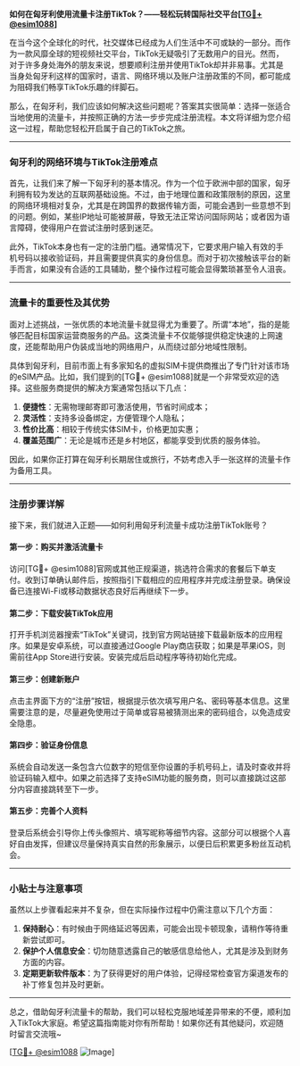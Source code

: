 **如何在匈牙利使用流量卡注册TikTok？——轻松玩转国际社交平台[[TG💪+ @esim1088](https://t.me/s/esim1088)]**

在当今这个全球化的时代，社交媒体已经成为人们生活中不可或缺的一部分。而作为一款风靡全球的短视频社交平台，TikTok无疑吸引了无数用户的目光。然而，对于许多身处海外的朋友来说，想要顺利注册并使用TikTok却并非易事。尤其是当身处匈牙利这样的国家时，语言、网络环境以及账户注册政策的不同，都可能成为阻碍我们畅享TikTok乐趣的绊脚石。

那么，在匈牙利，我们应该如何解决这些问题呢？答案其实很简单：选择一张适合当地使用的流量卡，并按照正确的方法一步步完成注册流程。本文将详细为您介绍这一过程，帮助您轻松开启属于自己的TikTok之旅。

---

### 匈牙利的网络环境与TikTok注册难点

首先，让我们来了解一下匈牙利的基本情况。作为一个位于欧洲中部的国家，匈牙利拥有较为发达的互联网基础设施。不过，由于地理位置和政策限制的原因，这里的网络环境相对复杂，尤其是在跨国界的数据传输方面，可能会遇到一些意想不到的问题。例如，某些IP地址可能被屏蔽，导致无法正常访问国际网站；或者因为语言障碍，使得用户在尝试注册时感到迷茫。

此外，TikTok本身也有一定的注册门槛。通常情况下，它要求用户输入有效的手机号码以接收验证码，并且需要提供真实的身份信息。而对于初次接触该平台的新手而言，如果没有合适的工具辅助，整个操作过程可能会显得繁琐甚至令人沮丧。

---

### 流量卡的重要性及其优势

面对上述挑战，一张优质的本地流量卡就显得尤为重要了。所谓“本地”，指的是能够匹配目标国家运营商服务的产品。这类流量卡不仅能够提供稳定快速的上网速度，还能帮助用户伪装成当地的网络用户，从而绕过部分地域性限制。

具体到匈牙利，目前市面上有多家知名的虚拟SIM卡提供商推出了专门针对该市场的eSIM产品。比如，我们提到的[TG💪+ @esim1088]就是一个非常受欢迎的选择。这些服务商提供的解决方案通常包括以下几点：

1. **便捷性**：无需物理邮寄即可激活使用，节省时间成本；
2. **灵活性**：支持多设备绑定，方便管理个人隐私；
3. **性价比高**：相较于传统实体SIM卡，价格更加实惠；
4. **覆盖范围广**：无论是城市还是乡村地区，都能享受到优质的服务体验。

因此，如果你正打算在匈牙利长期居住或旅行，不妨考虑入手一张这样的流量卡作为备用工具。

---

### 注册步骤详解

接下来，我们就进入正题——如何利用匈牙利流量卡成功注册TikTok账号？

#### 第一步：购买并激活流量卡
访问[TG💪+ @esim1088]官网或其他正规渠道，挑选符合需求的套餐后下单支付。收到订单确认邮件后，按照指引下载相应的应用程序并完成注册登录。确保设备已连接Wi-Fi或移动数据状态良好后再继续下一步。

#### 第二步：下载安装TikTok应用
打开手机浏览器搜索“TikTok”关键词，找到官方网站链接下载最新版本的应用程序。如果是安卓系统，可以直接通过Google Play商店获取；如果是苹果iOS，则需前往App Store进行安装。安装完成后启动程序等待初始化完成。

#### 第三步：创建新账户
点击主界面下方的“注册”按钮，根据提示依次填写用户名、密码等基本信息。这里需要注意的是，尽量避免使用过于简单或容易被猜测出来的密码组合，以免造成安全隐患。

#### 第四步：验证身份信息
系统会自动发送一条包含六位数字的短信至你设置的手机号码上，请及时查收并将验证码输入框中。如果之前选择了支持eSIM功能的服务商，则可以直接跳过这部分内容直接跳转至下一步。

#### 第五步：完善个人资料
登录后系统会引导你上传头像照片、填写昵称等细节内容。这部分可以根据个人喜好自由发挥，但建议尽量保持真实自然的形象展示，以便日后积累更多粉丝互动机会。

---

### 小贴士与注意事项

虽然以上步骤看起来并不复杂，但在实际操作过程中仍需注意以下几个方面：

1. **保持耐心**：有时候由于网络延迟等因素，可能会出现卡顿现象，请稍作等待重新尝试即可。
2. **保护个人信息安全**：切勿随意透露自己的敏感信息给他人，尤其是涉及到财务方面的内容。
3. **定期更新软件版本**：为了获得更好的用户体验，记得经常检查官方渠道发布的补丁修复包并及时更新。

---

总之，借助匈牙利流量卡的帮助，我们可以轻松克服地域差异带来的不便，顺利加入TikTok大家庭。希望这篇指南能对你有所帮助！如果你还有其他疑问，欢迎随时留言交流哦~

[[TG💪+ @esim1088](https://t.me/s/esim1088) ![Image](https://i.postimg.cc/4NQfJmqS/Snipaste-2025-05-13-00-14-12.png)]